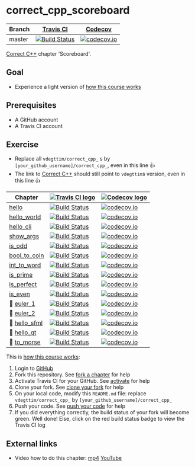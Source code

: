 # correct_cpp_scoreboard

Branch|[Travis CI](https://travis-ci.org)|[Codecov](https://www.codecov.io)
---|---|---
master|[![Build Status](https://travis-ci.org/vdegttim/correct_cpp_scoreboard.svg?branch=master)](https://travis-ci.org/vdegttim/correct_cpp_scoreboard)|[![codecov.io](https://codecov.io/github/vdegttim/correct_cpp_scoreboard/coverage.svg?branch=master)](https://codecov.io/github/vdegttim/correct_cpp_scoreboard/branch/master)

[Correct C++](https://github.com/richelbilderbeek/correct_cpp) chapter 'Scoreboard'.

## Goal

 * Experience a light version of [how this course works](https://github.com/vdegttim/correct_cpp/blob/master/doc/how_this_course_works.md)

## Prerequisites

 * A GitHub account
 * A Travis CI account

## Exercise

 * Replace all `vdegttim/correct_cpp_` s by `[your_github_username]/correct_cpp_`, even in this line :+1:
 * The link to [Correct C++](https://github.com/vdegttim/correct_cpp) should still point to `vdegttim`s version, even in this line :+1:

Chapter|[![Travis CI logo](TravisCI.png)](https://travis-ci.org)|[![Codecov logo](Codecov.png)](https://www.codecov.io)
---|---|---
[hello](https://github.com/vdegttim/correct_cpp_hello)|[![Build Status](https://travis-ci.org/vdegttim/correct_cpp_hello.svg?branch=master)](https://travis-ci.org/vdegttim/correct_cpp_hello) | [![codecov.io](https://codecov.io/github/vdegttim/correct_cpp_hello/coverage.svg?branch=master)](https://codecov.io/github/vdegttim/correct_cpp_hello?branch=master)
[hello_world](https://github.com/vdegttim/correct_cpp_hello_world)|[![Build Status](https://travis-ci.org/vdegttim/correct_cpp_hello_world.svg?branch=master)](https://travis-ci.org/vdegttim/correct_cpp_hello_world) | [![codecov.io](https://codecov.io/github/vdegttim/correct_cpp_hello_world/coverage.svg?branch=master)](https://codecov.io/github/vdegttim/correct_cpp_hello_world?branch=master)
[hello_cli](https://github.com/vdegttim/correct_cpp_hello_cli)|[![Build Status](https://travis-ci.org/vdegttim/correct_cpp_hello_cli.svg?branch=master)](https://travis-ci.org/vdegttim/correct_cpp_hello_cli) | [![codecov.io](https://codecov.io/github/vdegttim/correct_cpp_hello_cli/coverage.svg?branch=master)](https://codecov.io/github/vdegttim/correct_cpp_hello_cli?branch=master)
[show_args](https://github.com/vdegttim/correct_cpp_show_args)|[![Build Status](https://travis-ci.org/vdegttim/correct_cpp_show_args.svg?branch=master)](https://travis-ci.org/vdegttim/correct_cpp_show_args) | [![codecov.io](https://codecov.io/github/vdegttim/correct_cpp_show_args/coverage.svg?branch=master)](https://codecov.io/github/vdegttim/correct_cpp_show_args?branch=master)
[is_odd](https://github.com/vdegttim/correct_cpp_is_odd)|[![Build Status](https://travis-ci.org/vdegttim/correct_cpp_is_odd.svg?branch=master)](https://travis-ci.org/vdegttim/correct_cpp_is_odd) | [![codecov.io](https://codecov.io/github/vdegttim/correct_cpp_is_odd/coverage.svg?branch=master)](https://codecov.io/github/vdegttim/correct_cpp_is_odd?branch=master)
[bool_to_coin](https://github.com/vdegttim/correct_cpp_bool_to_coin)|[![Build Status](https://travis-ci.org/vdegttim/correct_cpp_bool_to_coin.svg?branch=master)](https://travis-ci.org/vdegttim/correct_cpp_bool_to_coin) | [![codecov.io](https://codecov.io/github/vdegttim/correct_cpp_bool_to_coin/coverage.svg?branch=master)](https://codecov.io/github/vdegttim/correct_cpp_bool_to_coin?branch=master)
[int_to_word](https://github.com/vdegttim/correct_cpp_int_to_word)|[![Build Status](https://travis-ci.org/vdegttim/correct_cpp_int_to_word.svg?branch=master)](https://travis-ci.org/vdegttim/correct_cpp_int_to_word) | [![codecov.io](https://codecov.io/github/vdegttim/correct_cpp_int_to_word/coverage.svg?branch=master)](https://codecov.io/github/vdegttim/correct_cpp_int_to_word?branch=master)
[is_prime](https://github.com/vdegttim/correct_cpp_is_prime)|[![Build Status](https://travis-ci.org/vdegttim/correct_cpp_is_prime.svg?branch=master)](https://travis-ci.org/vdegttim/correct_cpp_is_prime) | [![codecov.io](https://codecov.io/github/vdegttim/correct_cpp_is_prime/coverage.svg?branch=master)](https://codecov.io/github/vdegttim/correct_cpp_is_prime?branch=master)
[is_perfect](https://github.com/vdegttim/correct_cpp_is_perfect)|[![Build Status](https://travis-ci.org/vdegttim/correct_cpp_is_perfect.svg?branch=master)](https://travis-ci.org/vdegttim/correct_cpp_is_perfect) | [![codecov.io](https://codecov.io/github/vdegttim/correct_cpp_is_perfect/coverage.svg?branch=master)](https://codecov.io/github/vdegttim/correct_cpp_is_perfect?branch=master)
[is_even](https://github.com/vdegttim/correct_cpp_is_even)|[![Build Status](https://travis-ci.org/vdegttim/correct_cpp_is_even.svg?branch=master)](https://travis-ci.org/vdegttim/correct_cpp_is_even) | [![codecov.io](https://codecov.io/github/vdegttim/correct_cpp_is_even/coverage.svg?branch=master)](https://codecov.io/github/vdegttim/correct_cpp_is_even?branch=master)
:construction: [euler_1](https://github.com/vdegttim/correct_cpp_euler_1)|[![Build Status](https://travis-ci.org/vdegttim/correct_cpp_euler_1.svg?branch=master)](https://travis-ci.org/vdegttim/correct_cpp_euler_1) | [![codecov.io](https://codecov.io/github/vdegttim/correct_cpp_euler_1/coverage.svg?branch=master)](https://codecov.io/github/vdegttim/correct_cpp_euler_1?branch=master)
:construction: [euler_2](https://github.com/vdegttim/correct_cpp_euler_2)|[![Build Status](https://travis-ci.org/vdegttim/correct_cpp_euler_2.svg?branch=master)](https://travis-ci.org/vdegttim/correct_cpp_euler_2) | [![codecov.io](https://codecov.io/github/vdegttim/correct_cpp_euler_2/coverage.svg?branch=master)](https://codecov.io/github/vdegttim/correct_cpp_euler_2?branch=master)
:construction: [hello_sfml](https://github.com/vdegttim/correct_cpp_hello_sfml)|[![Build Status](https://travis-ci.org/vdegttim/correct_cpp_hello_sfml.svg?branch=master)](https://travis-ci.org/vdegttim/correct_cpp_hello_sfml) | [![codecov.io](https://codecov.io/github/vdegttim/correct_cpp_hello_sfml/coverage.svg?branch=master)](https://codecov.io/github/vdegttim/correct_cpp_hello_sfml?branch=master)
:construction: [hello_qt](https://github.com/vdegttim/correct_cpp_hello_qt)|[![Build Status](https://travis-ci.org/vdegttim/correct_cpp_hello_qt.svg?branch=master)](https://travis-ci.org/vdegttim/correct_cpp_hello_qt) | [![codecov.io](https://codecov.io/github/vdegttim/correct_cpp_hello_qt/coverage.svg?branch=master)](https://codecov.io/github/vdegttim/correct_cpp_hello_qt?branch=master)
:construction: [to_morse](https://github.com/vdegttim/correct_cpp_to_morse)|[![Build Status](https://travis-ci.org/vdegttim/correct_cpp_to_morse.svg?branch=master)](https://travis-ci.org/vdegttim/correct_cpp_to_morse) | [![codecov.io](https://codecov.io/github/vdegttim/correct_cpp_to_morse/coverage.svg?branch=master)](https://codecov.io/github/vdegttim/correct_cpp_to_morse?branch=master)

This is [how this course works](https://github.com/vdegttim/correct_cpp/blob/master/doc/how_this_course_works.md):

  1. Login to [GitHub](https://github.com/)
  2. Fork this repository. See [fork a chapter](https://github.com/vdegttim/correct_cpp/blob/master/doc/fork_a_chapter.md) for help
  3. Activate Travis CI for your GitHub. See [activate](https://github.com/vdegttim/correct_cpp/blob/master/doc/activate.md) for help 
  4. Clone your fork. See [clone your fork](https://github.com/vdegttim/correct_cpp/blob/master/doc/clone_your_fork.md) for help
  5. On your local code, modify this `README.md` file: replace `vdegttim/correct_cpp_` by `[your_github_username]/correct_cpp_`
  6. Push your code. See [push your code](https://github.com/vdegttim/correct_cpp/blob/master/doc/push_your_code.md) for help
  7. If you did everything correctly, the build status of your fork will become green. Well done! Else, click on the red build status badge to view the Travis CI log

## External links

 * Video how to do this chapter: [mp4](http://www.vdegttim.nl/correct_cpp_scoreboard.mp4) [YouTube](https://youtu.be/QABP8qEeM9o)
